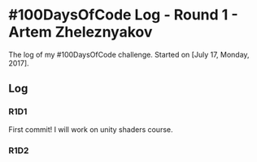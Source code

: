 # #100DaysOfCode Log - Round 1 - Artem Zheleznyakov

The log of my #100DaysOfCode challenge. Started on [July 17, Monday, 2017].

## Log

### R1D1 
First commit! I will work on unity shaders course.

### R1D2
